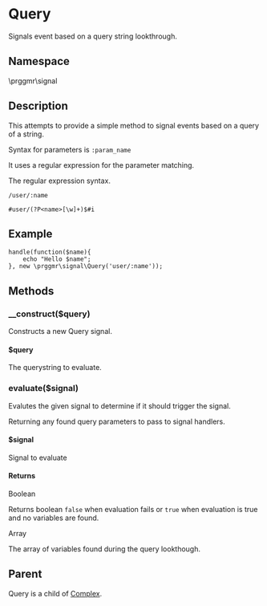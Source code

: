# Query

Signals event based on a query string lookthrough.

## Namespace

\prggmr\signal

## Description

This attempts to provide a simple method to signal events based on a query of a string.

Syntax for parameters is ```:param_name```

It uses a regular expression for the parameter matching.

The regular expression syntax.

```/user/:name```

```#user/(?P<name>[\w]+)$#i```

## Example

    handle(function($name){
        echo "Hello $name";
    }, new \prggmr\signal\Query('user/:name'));

## Methods

### __construct($query)

Constructs a new Query signal.

#### $query

The querystring to evaluate.

### evaluate($signal)

Evalutes the given signal to determine if it should trigger the signal.

Returning any found query parameters to pass to signal handlers.

#### $signal

Signal to evaluate

#### Returns

Boolean

Returns boolean ```false``` when evaluation fails or ```true``` when evaluation is true and no variables are found.

Array

The array of variables found during the query lookthough.

## Parent

Query is a child of [Complex](complex.html).